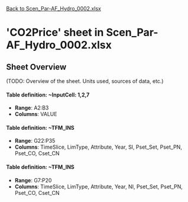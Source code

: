 [Back to Scen_Par-AF_Hydro_0002.xlsx](README.md)

# 'CO2Price' sheet in Scen_Par-AF_Hydro_0002.xlsx

## Sheet Overview

(TODO: Overview of the sheet. Units used, sources of data, etc.)

#### Table definition: ~InputCell: 1,2,7
- **Range**: A2:B3
- **Columns**: VALUE

#### Table definition: ~TFM_INS
- **Range**: G22:P35
- **Columns**: TimeSlice, LimType, Attribute, Year, SI, Pset_Set, Pset_PN, Pset_CO, Cset_CN

#### Table definition: ~TFM_INS
- **Range**: G7:P20
- **Columns**: TimeSlice, LimType, Attribute, Year, NI, Pset_Set, Pset_PN, Pset_CO, Cset_CN

